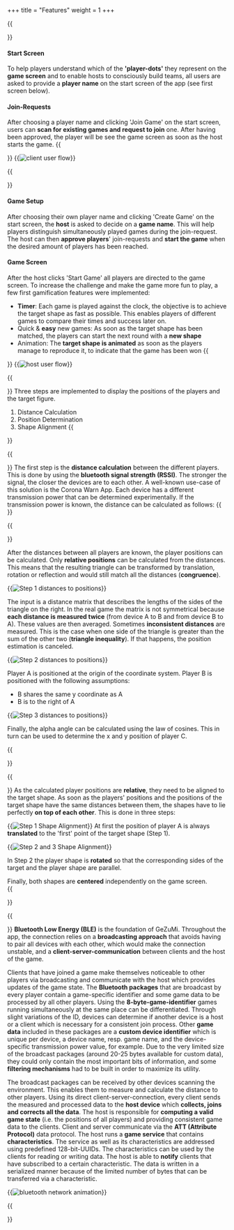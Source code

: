 +++
title = "Features"
weight = 1
+++


{{<section title="Start and Client Screen" >}}

#### Start Screen
To help players understand which of the **'player-dots'** they represent on the **game screen** and to enable hosts to consciously build teams, all users are asked to provide a **player name** on the start screen of the app (see first screen below).


#### Join-Requests
After choosing a player name and clicking 'Join Game' on the start screen, users can **scan for existing games and request to join** one. After having been approved, the player will be see the game screen as soon as the host starts the game.
{{</section>}}
{{<image src="client-flow.svg" alt="client user flow" >}}


{{<section title="Host and Game Screen" >}}
#### Game Setup
After choosing their own player name and clicking 'Create Game' on the start screen, the **host** is asked to decide on a **game name**. This will help players distinguish simultaneously played games during the join-request. The host can then **approve players**' join-requests and **start the game** when the desired amount of players has been reached.

#### Game Screen
After the host clicks 'Start Game' all players are directed to the game screen.
To increase the challenge and make the game more fun to play, a few first gamification features were implemented:
- **Timer**: Each game is played against the clock, the objective is to achieve the target shape as fast as possible. This enables players of different games to compare their times and success later on.
- Quick & **easy** new games: As soon as the target shape has been matched, the players can start the next round with a **new shape**
- Animation: The **target shape is animated** as soon as the players manage to reproduce it, to indicate that the game has been won 
{{</section>}}
{{<image src="host-flow.svg" alt="host user flow" >}}



{{<section title="How does this work?">}}
Three steps are implemented to display the positions of the players and the target figure.

1. Distance Calculation
2. Position Determination
3. Shape Alignment
{{</section>}}

{{<section title="1. Distance Calculation">}}
The first step is the **distance calculation** between the different players. This is done by using the **bluetooth signal strength (RSSI)**. The stronger the signal, the closer the devices are to each other. A well-known use-case of this solution is the Corona Warn App. Each device has a different transmission power that can be determined experimentally. If the transmission power is known, the distance can be calculated as follows: 
{{</section>}}

<script src="https://gist.github.com/lenavollmer/8021bb0bc10247d222fce63e3c8f61ef.js?file=DistanceCalculation.kt"></script>

{{<section title="2. Position Estimation">}}

After the distances between all players are known, the player positions can be calculated. Only **relative positions** can be calculated from the distances. This means that the resulting triangle can be transformed by translation, rotation or reflection and would still match all the distances (**congruence**).

{{<image src="distance-to-position-1.svg" alt="Step 1 distances to positions" >}}

The input is a distance matrix that describes the lengths of the sides of the triangle on the right. In the real game the matrix is not symmetrical because **each distance is measured twice** (from device A to B and from device B to A). These values are then averaged. Sometimes **inconsistent distances** are measured. This is the case when one side of the triangle is greater than the sum of the other two (**triangle inequality**). If that happens, the position estimation is canceled. 

<!-- erklären warum distanzmatrix, werte gemittelt etc. wenn invalide distanzen wird es abgebrochen -->

{{<image src="distance-to-position-2.svg" alt="Step 2 distances to positions" >}}

Player A is positioned at the origin of the coordinate system. Player B is positioned with the following assumptions:
- B shares the same y coordinate as A
- B is to the right of A 


{{<image src="distance-to-position-3.svg" alt="Step 3 distances to positions" >}}

Finally, the alpha angle can be calculated using the law of cosines. This in turn can be used to determine the x and y position of player C. 

{{</section>}}


{{<section title="3. Shape Alignment">}}
As the calculated player positions are **relative**, they need to be aligned to the target shape. As soon as the players' positions and the positions of the target shape have the same distances between them, the shapes have to lie perfectly **on top of each other**.  This is done in three steps:


{{<image src="step-1.svg" alt="Step 1 Shape Alignment" >}}
At first the position of player A is always **translated** to the 'first' point of the target shape (Step 1). 

{{<image src="step-2-3.svg" alt="Step 2 and 3 Shape Alignment" >}}

In Step 2 the player shape is **rotated** so that the corresponding sides of the target and the player shape are parallel. 

Finally, both shapes are **centered** independently on the game screen.  
{{</section>}}

{{<section title="Bluetooth Connection & Sending of Data">}}
**Bluetooth Low Energy (BLE)** is the foundation of GeZuMi. Throughout the app, the connection relies on a **broadcasting approach** that avoids having to pair all devices with each other, which would make the connection unstable, and a **client-server-communication** between clients and the host of the game.

Clients that have joined a game make themselves noticeable to other players via broadcasting and communicate with the host which provides updates of the game state. The **Bluetooth packages** that are broadcast by every player contain a game-specific identifier and some game data to be processed by all other players. Using the **8-byte-game-identifier** games running simultaneously at the same place can be differentiated. Through slight variations of the ID, devices can determine if another device is a host or a client which is necessary for a consistent join process. Other **game data** included in these packages are a **custom device identifier** which is unique per device, a device name, resp. game name, and the device-specific transmission power value, for example. Due to the very limited size of the broadcast packages (around 20-25 bytes available for custom data), they could only contain the most important bits of information, and some **filtering mechanisms** had to be built in order to maximize its utility.

The broadcast packages can be received by other devices scanning the environment. This enables them to measure and calculate the distance to other players. Using its direct client-server-connection, every client sends the measured and processed data to the **host device** which **collects, joins and corrects all the data**. The host is responsible for **computing a valid game state** (i.e. the positions of all players) and providing consistent game data to the clients. Client and server communicate via the **ATT (Attribute Protocol)** data protocol. The host runs a **game service** that contains **characteristics**. The service as well as its characteristics are addressed using predefined 128-bit-UUIDs. The characteristics can be used by the clients for reading or writing data. The host is able to **notify** clients that have subscribed to a certain characteristic. The data is written in a serialized manner because of the limited number of bytes that can be transferred via a characteristic.


{{<image src="bluetooth.gif" alt="bluetooth network animation" >}}

{{</section>}}
